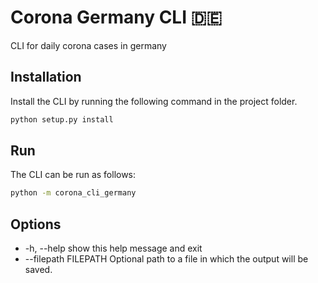 # Corona Germany CLI :de:

CLI for daily corona cases in germany

## Installation

Install the CLI by running the following command in the project folder.

```python
python setup.py install
```

## Run

The CLI can be run as follows:

```bash
python -m corona_cli_germany
```

## Options

-  -h, --help           show this help message and exit
-  --filepath FILEPATH  Optional path to a file in which the output will be
                       saved.
